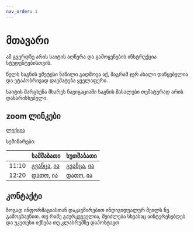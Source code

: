 ```yaml
---
nav_order: 1
---
```

# მთავარი
ამ გვერდზე არის საიტის აღწერა და გამოყენების ინსტრუქცია სტუდენტებისთვის.

წელს საგნის უმეტესი ნაწილი გადმოვა აქ, მაგრამ ჯერ ახალი დაწყებულია და ეტაპობრივად დაემატება ყველაფერი.

საიტის მარცხენა მხარეს ნავიგაციაში საგნის მასალები თემატურად არის დახარისხებული. 

## zoom ლინკები

[ლექცია](https://us02web.zoom.us/j/2207384277)

სემინარები:

| | სამშაბათი | ხუთშაბათი |
|---|---|---|
| 11:10 | [გვანცა](), [ია](https://us02web.zoom.us/j/7471116981)| [გვანცა](), [ია](https://us02web.zoom.us/j/3645498535)| 
| 12:20 | [დათო](https://us02web.zoom.us/j/2207384277), [ია](https://us02web.zoom.us/j/2070440986) | [დათო](https://us02web.zoom.us/j/2207384277), [ია](https://us02web.zoom.us/j/3645498535) |

## კონტაქტი

ზოგად ინფორმაციასთან დაკავშირებით ინდივიდუალურ მეილს ნუ გამოგზავნით. თუ რამე გაურკვეველია, შეიძლება სხვასაც აინტერესებდეს და უკეთესი იქნება თუ კლასრუმზე დაპოსტავთ

<!-- რაც შეეხება ინდივიდუალურ საკითხებს,  
აქ ჩამოვწეროთ ვის რაზე დაუკავშირდნენ
-->
